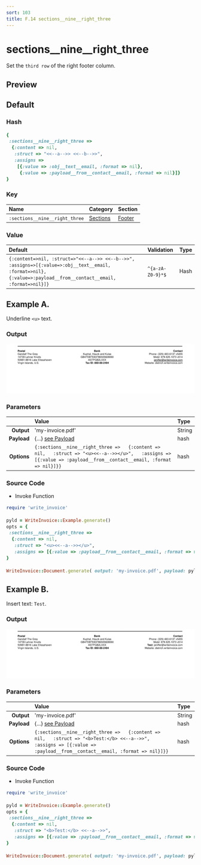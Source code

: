 ```yaml
---
sort: 103
title: F.14 sections__nine__right_three
---
```

# sections__nine__right_three

Set the `third row` of the right footer column.


## Preview

<div >
    <canvas id='canvas' search=':sections__nine__right_three' palette='option_detail'></canvas>
</div>
<script src="../assets/js/marker.js"></script>  

 
## Default

### Hash

```ruby
{
 :sections__nine__right_three => 
  {:content => nil,
   :struct => "<<--a-->> <<--b-->>",
   :assigns => 
    [{:value => :obj__text__email, :format => nil},
     {:value => :payload__from__contact__email, :format => nil}]}
} 
```

### Key

| **Name** | **Category** | **Section** |
| :--- | :--- | :--- |
| ```:sections__nine__right_three``` |  [Sections](./#sections) | [Footer](/sections/footer) |

### Value



| **Default**| **Validation**| **Type** |
| :--- | :--- | :--- |
| ```{:content=>nil, :struct=>"<<--a-->> <<--b-->>", :assigns=>[{:value=>:obj__text__email, :format=>nil}, {:value=>:payload__from__contact__email, :format=>nil}]}``` | ```^{a-zA-Z0-9}*$``` | Hash |

## Example A.

Underline `<u>` text.

### Output

<img src="../assets/images/options/sections__nine__right_three--a.png">



### Parameters

| | **Value** | **Type** |
|------:|:------|:------|
| **Output** | 'my-invoice.pdf' | String |
| **Payload** | {...} [see Payload](../payload) | hash |
| **Options** | ```{:sections__nine__right_three =>   {:content => nil,   :struct => "<u><<--a-->></u>",   :assigns => [{:value => :payload__from__contact__email, :format => nil}]}}``` | hash |


### Source Code

* Invoke Function

```ruby
require 'write_invoice'
 
pyld = WriteInvoice::Example.generate()
opts = {
 :sections__nine__right_three => 
  {:content => nil,
   :struct => "<u><<--a-->></u>",
   :assigns => [{:value => :payload__from__contact__email, :format => nil}]}
}
 
WriteInvoice::Document.generate( output: 'my-invoice.pdf', payload: pyld, options: opts )

```

## Example B.

Insert text: `Test`.

### Output

<img src="../assets/images/options/sections__nine__right_three--b.png">



### Parameters

| | **Value** | **Type** |
|------:|:------|:------|
| **Output** | 'my-invoice.pdf' | String |
| **Payload** | {...} [see Payload](../payload) | hash |
| **Options** | ```{:sections__nine__right_three =>   {:content => nil,   :struct => "<b>Test:</b> <<--a-->>",   :assigns => [{:value => :payload__from__contact__email, :format => nil}]}}``` | hash |


### Source Code

* Invoke Function

```ruby
require 'write_invoice'
 
pyld = WriteInvoice::Example.generate()
opts = {
 :sections__nine__right_three => 
  {:content => nil,
   :struct => "<b>Test:</b> <<--a-->>",
   :assigns => [{:value => :payload__from__contact__email, :format => nil}]}
}
 
WriteInvoice::Document.generate( output: 'my-invoice.pdf', payload: pyld, options: opts )

```

